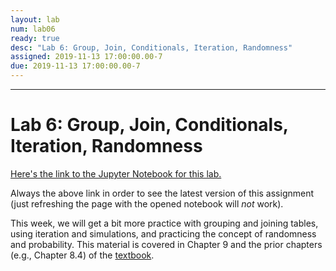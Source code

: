 ```yaml
---
layout: lab
num: lab06
ready: true
desc: "Lab 6: Group, Join, Conditionals, Iteration, Randomness"
assigned: 2019-11-13 17:00:00.00-7
due: 2019-11-13 17:00:00.00-7
---
```


***

# Lab 6: Group, Join, Conditionals, Iteration, Randomness

[Here's the link to the Jupyter Notebook for this lab.](https://data1.lsit.ucsb.edu/hub/user-redirect/git-pull?repo=https://github.com/ucsb-int5/int5-f19-notebooks&subPath=lab06/lab06.ipynb)

Always the above link in order to see the latest version of this assignment (just refreshing the page with the opened notebook will *not* work).

This week, we will get a bit more practice with grouping and joining tables, using iteration and simulations, and practicing the concept of randomness and probability. This material is covered in Chapter 9 and the prior chapters (e.g., Chapter 8.4) of the [textbook](https://www.inferentialthinking.com/).
